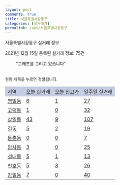 ```yaml
---
layout: post
comments: true
title: 서울특별시강동구
categories: [실거래가]
permalink: /apt/서울특별시강동구
---
```


서울특별시강동구 실거래 정보

2021년 12월 15일 등록된 실거래 정보: 75건

<!--<script async src="https://pagead2.googlesyndication.com/pagead/js/adsbygoogle.js?client=ca-pub-3485438051770037"
 crossorigin="anonymous"></script>-->

<script type="text/javascript">
  google.charts.load('current', {'packages':['corechart']});
  google.charts.setOnLoadCallback(drawChart);

  function drawChart() {
    var data = google.visualization.arrayToDataTable([['거래일', '매매', '전월세', '전매'], ['21-01', 298, 848, 2], ['21-02', 163, 739, 0], ['21-03', 203, 1241, 1], ['21-04', 155, 835, 1], ['21-05', 265, 838, 0], ['21-06', 166, 1463, 0], ['21-07', 169, 873, 0], ['21-08', 186, 1228, 0], ['21-09', 131, 787, 0], ['21-10', 121, 1098, 0], ['21-11', 65, 681, 1], ['21-12', 2, 307, 0]]);

    var options = {
      title: '최근 1년간 유형별 거래량 추이',
      legend: { position: 'bottom' }
    };

    setTimeout(function() {
        var chart = new google.visualization.LineChart(document.getElementById('columnchart_material'));
        chart.draw(data, (options));
        document.getElementById('loading').style.display = 'none';
        var dayLabel = (new Date()).getDay();
        if (dayLabel < 2) {
            sorttable.innerSortFunction.apply(document.getElementById('week'), []);
            sorttable.innerSortFunction.apply(document.getElementById('week'), []);        
        }
        else {
            sorttable.innerSortFunction.apply(document.getElementById('today'), []);
            sorttable.innerSortFunction.apply(document.getElementById('today'), []);
        }
    }, 200);

  }
</script>

<div id="loading" style="z-index:20; display: block; margin-left: 35px">"그래프를 그리고 있습니다"</div>
<div id="columnchart_material" style="width: 95%; margin-left: -35px; display: block"></div>
<!--<div style="width: 95%; margin-left: -35px; display: block">
      <script async src="https://pagead2.googlesyndication.com/pagead/js/adsbygoogle.js?client=ca-pub-3485438051770037"
          crossorigin="anonymous"></script>
      <ins class="adsbygoogle"
          style="display:block"
          data-ad-format="fluid"
          data-ad-layout-key="-fb+5w+4e-db+86"
          data-ad-client="ca-pub-3485438051770037"
          data-ad-slot="1827090281"></ins>
      <script>
          (adsbygoogle = window.adsbygoogle || []).push({});
      </script>
</div>-->
<br>

<font size='small' style='font-size: small;'>컬럼 제목을 누르면 정렬됩니다.</font>
<table class="sortable">
  <tr style='background-color: rgba(114, 132, 186,0.4);'>
    <td id="region"><a href="#">지역</a></td>
    <td id="today"><a href="#">오늘 실거래</a></td>
    <td id="today_new"><a href="#">오늘 신고가</a></td>
    <td id="week"><a href="#">일주일 실거래</a></td>
  </tr>

  
  <tr class="item">
    <td><a href="서울특별시강동구명일동">명일동</a></td>
    <td><a href="서울특별시강동구명일동">6</a></td>
    <td><a href="서울특별시강동구명일동">1</a></td>
    <td><a href="서울특별시강동구명일동">27</a></td>
  </tr>
    

  <tr class="item">
    <td><a href="서울특별시강동구고덕동">고덕동</a></td>
    <td><a href="서울특별시강동구고덕동">1</a></td>
    <td><a href="서울특별시강동구고덕동">0</a></td>
    <td><a href="서울특별시강동구고덕동">32</a></td>
  </tr>
    

  <tr class="item">
    <td><a href="서울특별시강동구상일동">상일동</a></td>
    <td><a href="서울특별시강동구상일동">43</a></td>
    <td><a href="서울특별시강동구상일동">9</a></td>
    <td><a href="서울특별시강동구상일동">107</a></td>
  </tr>
    

  <tr class="item">
    <td><a href="서울특별시강동구길동">길동</a></td>
    <td><a href="서울특별시강동구길동">5</a></td>
    <td><a href="서울특별시강동구길동">2</a></td>
    <td><a href="서울특별시강동구길동">19</a></td>
  </tr>
    

  <tr class="item">
    <td><a href="서울특별시강동구둔촌동">둔촌동</a></td>
    <td><a href="서울특별시강동구둔촌동">0</a></td>
    <td><a href="서울특별시강동구둔촌동">0</a></td>
    <td><a href="서울특별시강동구둔촌동">7</a></td>
  </tr>
    

  <tr class="item">
    <td><a href="서울특별시강동구암사동">암사동</a></td>
    <td><a href="서울특별시강동구암사동">3</a></td>
    <td><a href="서울특별시강동구암사동">0</a></td>
    <td><a href="서울특별시강동구암사동">25</a></td>
  </tr>
    

  <tr class="item">
    <td><a href="서울특별시강동구성내동">성내동</a></td>
    <td><a href="서울특별시강동구성내동">5</a></td>
    <td><a href="서울특별시강동구성내동">1</a></td>
    <td><a href="서울특별시강동구성내동">13</a></td>
  </tr>
    

  <tr class="item">
    <td><a href="서울특별시강동구천호동">천호동</a></td>
    <td><a href="서울특별시강동구천호동">5</a></td>
    <td><a href="서울특별시강동구천호동">3</a></td>
    <td><a href="서울특별시강동구천호동">26</a></td>
  </tr>
    

  <tr class="item">
    <td><a href="서울특별시강동구강일동">강일동</a></td>
    <td><a href="서울특별시강동구강일동">7</a></td>
    <td><a href="서울특별시강동구강일동">0</a></td>
    <td><a href="서울특별시강동구강일동">40</a></td>
  </tr>
    


</table>


    